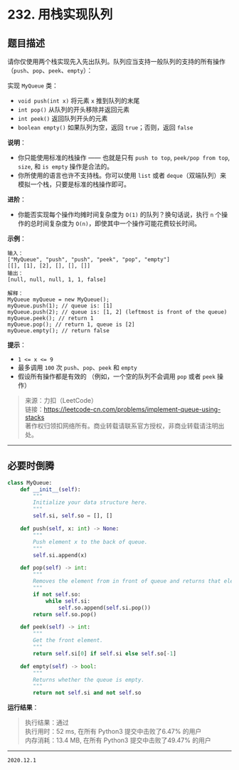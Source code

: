# 232. 用栈实现队列

## 题目描述

请你仅使用两个栈实现先入先出队列。队列应当支持一般队列的支持的所有操作（`push`、`pop`、`peek`、`empty`）：

实现 `MyQueue` 类：

- `void push(int x)` 将元素 `x` 推到队列的末尾
- `int pop()` 从队列的开头移除并返回元素
- `int peek()` 返回队列开头的元素
- `boolean empty()` 如果队列为空，返回 `true`；否则，返回 `false`

**说明**：

- 你只能使用标准的栈操作 —— 也就是只有 `push to top`, `peek/pop from top`, `size`, 和 `is empty` 操作是合法的。
- 你所使用的语言也许不支持栈。你可以使用 `list` 或者 `deque`（双端队列）来模拟一个栈，只要是标准的栈操作即可。

**进阶**：

- 你能否实现每个操作均摊时间复杂度为 `O(1)` 的队列？换句话说，执行 `n` 个操作的总时间复杂度为 `O(n)`，即使其中一个操作可能花费较长时间。

**示例**：

```text
输入：
["MyQueue", "push", "push", "peek", "pop", "empty"]
[[], [1], [2], [], [], []]
输出：
[null, null, null, 1, 1, false]

解释：
MyQueue myQueue = new MyQueue();
myQueue.push(1); // queue is: [1]
myQueue.push(2); // queue is: [1, 2] (leftmost is front of the queue)
myQueue.peek(); // return 1
myQueue.pop(); // return 1, queue is [2]
myQueue.empty(); // return false
```

**提示**：

- `1 <= x <= 9`
- 最多调用 `100` 次 `push`、`pop`、`peek` 和 `empty`
- 假设所有操作都是有效的 （例如，一个空的队列不会调用 `pop` 或者 `peek` 操作）

> 来源：力扣（LeetCode）  
> 链接：<https://leetcode-cn.com/problems/implement-queue-using-stacks>  
> 著作权归领扣网络所有。商业转载请联系官方授权，非商业转载请注明出处。

---

## 必要时倒腾

```python
class MyQueue:
    def __init__(self):
        """
        Initialize your data structure here.
        """
        self.si, self.so = [], []

    def push(self, x: int) -> None:
        """
        Push element x to the back of queue.
        """
        self.si.append(x)

    def pop(self) -> int:
        """
        Removes the element from in front of queue and returns that element.
        """
        if not self.so:
            while self.si:
                self.so.append(self.si.pop())
        return self.so.pop()

    def peek(self) -> int:
        """
        Get the front element.
        """
        return self.si[0] if self.si else self.so[-1]

    def empty(self) -> bool:
        """
        Returns whether the queue is empty.
        """
        return not self.si and not self.so
```

**运行结果**：

> 执行结果：通过  
> 执行用时：52 ms, 在所有 Python3 提交中击败了6.47% 的用户  
> 内存消耗：13.4 MB, 在所有 Python3 提交中击败了49.47% 的用户

---

`2020.12.1`

